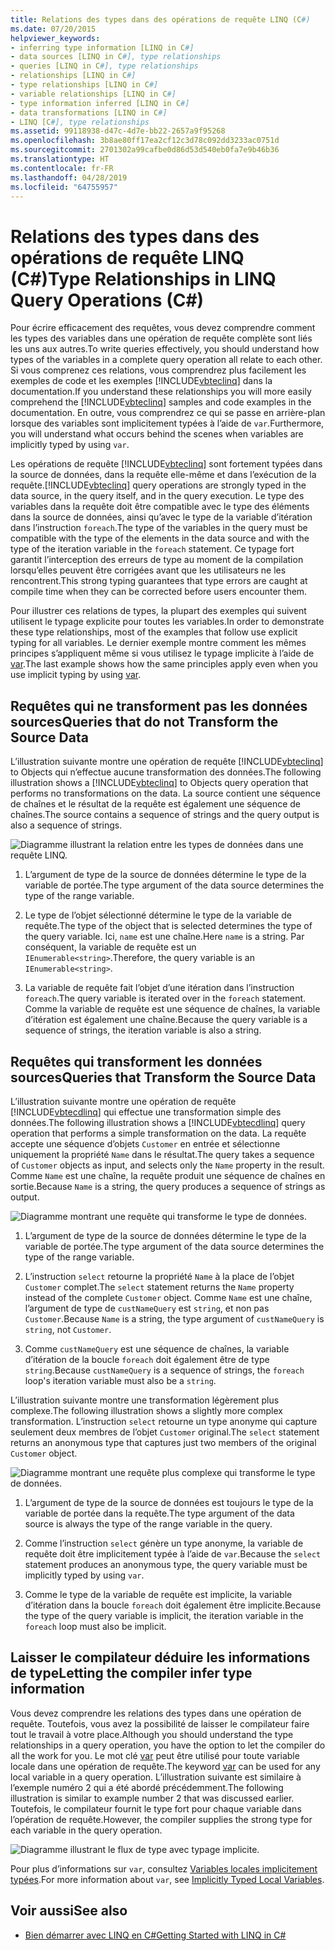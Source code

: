 ```yaml
---
title: Relations des types dans des opérations de requête LINQ (C#)
ms.date: 07/20/2015
helpviewer_keywords:
- inferring type information [LINQ in C#]
- data sources [LINQ in C#], type relationships
- queries [LINQ in C#], type relationships
- relationships [LINQ in C#]
- type relationships [LINQ in C#]
- variable relationships [LINQ in C#]
- type information inferred [LINQ in C#]
- data transformations [LINQ in C#]
- LINQ [C#], type relationships
ms.assetid: 99118938-d47c-4d7e-bb22-2657a9f95268
ms.openlocfilehash: 3b8ae80ff17ea2cf12c3d78c092dd3233ac0751d
ms.sourcegitcommit: 2701302a99cafbe0d86d53d540eb0fa7e9b46b36
ms.translationtype: HT
ms.contentlocale: fr-FR
ms.lasthandoff: 04/28/2019
ms.locfileid: "64755957"
---
```

# <a name="type-relationships-in-linq-query-operations-c"></a><span data-ttu-id="3e5bd-102">Relations des types dans des opérations de requête LINQ (C#)</span><span class="sxs-lookup"><span data-stu-id="3e5bd-102">Type Relationships in LINQ Query Operations (C#)</span></span>
<span data-ttu-id="3e5bd-103">Pour écrire efficacement des requêtes, vous devez comprendre comment les types des variables dans une opération de requête complète sont liés les uns aux autres.</span><span class="sxs-lookup"><span data-stu-id="3e5bd-103">To write queries effectively, you should understand how types of the variables in a complete query operation all relate to each other.</span></span> <span data-ttu-id="3e5bd-104">Si vous comprenez ces relations, vous comprendrez plus facilement les exemples de code et les exemples [!INCLUDE[vbteclinq](~/includes/vbteclinq-md.md)] dans la documentation.</span><span class="sxs-lookup"><span data-stu-id="3e5bd-104">If you understand these relationships you will more easily comprehend the [!INCLUDE[vbteclinq](~/includes/vbteclinq-md.md)] samples and code examples in the documentation.</span></span> <span data-ttu-id="3e5bd-105">En outre, vous comprendrez ce qui se passe en arrière-plan lorsque des variables sont implicitement typées à l’aide de `var`.</span><span class="sxs-lookup"><span data-stu-id="3e5bd-105">Furthermore, you will understand what occurs behind the scenes when variables are implicitly typed by using `var`.</span></span>  
  
 <span data-ttu-id="3e5bd-106">Les opérations de requête [!INCLUDE[vbteclinq](~/includes/vbteclinq-md.md)] sont fortement typées dans la source de données, dans la requête elle-même et dans l’exécution de la requête.</span><span class="sxs-lookup"><span data-stu-id="3e5bd-106">[!INCLUDE[vbteclinq](~/includes/vbteclinq-md.md)] query operations are strongly typed in the data source, in the query itself, and in the query execution.</span></span> <span data-ttu-id="3e5bd-107">Le type des variables dans la requête doit être compatible avec le type des éléments dans la source de données, ainsi qu’avec le type de la variable d’itération dans l’instruction `foreach`.</span><span class="sxs-lookup"><span data-stu-id="3e5bd-107">The type of the variables in the query must be compatible with the type of the elements in the data source and with the type of the iteration variable in the `foreach` statement.</span></span> <span data-ttu-id="3e5bd-108">Ce typage fort garantit l’interception des erreurs de type au moment de la compilation lorsqu’elles peuvent être corrigées avant que les utilisateurs ne les rencontrent.</span><span class="sxs-lookup"><span data-stu-id="3e5bd-108">This strong typing guarantees that type errors are caught at compile time when they can be corrected before users encounter them.</span></span>  
  
 <span data-ttu-id="3e5bd-109">Pour illustrer ces relations de types, la plupart des exemples qui suivent utilisent le typage explicite pour toutes les variables.</span><span class="sxs-lookup"><span data-stu-id="3e5bd-109">In order to demonstrate these type relationships, most of the examples that follow use explicit typing for all variables.</span></span> <span data-ttu-id="3e5bd-110">Le dernier exemple montre comment les mêmes principes s’appliquent même si vous utilisez le typage implicite à l’aide de [var](../../../../csharp/language-reference/keywords/var.md).</span><span class="sxs-lookup"><span data-stu-id="3e5bd-110">The last example shows how the same principles apply even when you use implicit typing by using [var](../../../../csharp/language-reference/keywords/var.md).</span></span>  
  
## <a name="queries-that-do-not-transform-the-source-data"></a><span data-ttu-id="3e5bd-111">Requêtes qui ne transforment pas les données sources</span><span class="sxs-lookup"><span data-stu-id="3e5bd-111">Queries that do not Transform the Source Data</span></span>  
 <span data-ttu-id="3e5bd-112">L’illustration suivante montre une opération de requête [!INCLUDE[vbteclinq](~/includes/vbteclinq-md.md)] to Objects qui n’effectue aucune transformation des données.</span><span class="sxs-lookup"><span data-stu-id="3e5bd-112">The following illustration shows a [!INCLUDE[vbteclinq](~/includes/vbteclinq-md.md)] to Objects query operation that performs no transformations on the data.</span></span> <span data-ttu-id="3e5bd-113">La source contient une séquence de chaînes et le résultat de la requête est également une séquence de chaînes.</span><span class="sxs-lookup"><span data-stu-id="3e5bd-113">The source contains a sequence of strings and the query output is also a sequence of strings.</span></span>  
  
 ![Diagramme illustrant la relation entre les types de données dans une requête LINQ.](./media/type-relationships-in-linq-query-operations/linq-query-data-type-relation.png)  
  
1. <span data-ttu-id="3e5bd-115">L’argument de type de la source de données détermine le type de la variable de portée.</span><span class="sxs-lookup"><span data-stu-id="3e5bd-115">The type argument of the data source determines the type of the range variable.</span></span>  
  
2. <span data-ttu-id="3e5bd-116">Le type de l’objet sélectionné détermine le type de la variable de requête.</span><span class="sxs-lookup"><span data-stu-id="3e5bd-116">The type of the object that is selected determines the type of the query variable.</span></span> <span data-ttu-id="3e5bd-117">Ici, `name` est une chaîne.</span><span class="sxs-lookup"><span data-stu-id="3e5bd-117">Here `name` is a string.</span></span> <span data-ttu-id="3e5bd-118">Par conséquent, la variable de requête est un `IEnumerable<string>`.</span><span class="sxs-lookup"><span data-stu-id="3e5bd-118">Therefore, the query variable is an `IEnumerable<string>`.</span></span>  
  
3. <span data-ttu-id="3e5bd-119">La variable de requête fait l’objet d’une itération dans l’instruction `foreach`.</span><span class="sxs-lookup"><span data-stu-id="3e5bd-119">The query variable is iterated over in the `foreach` statement.</span></span> <span data-ttu-id="3e5bd-120">Comme la variable de requête est une séquence de chaînes, la variable d’itération est également une chaîne.</span><span class="sxs-lookup"><span data-stu-id="3e5bd-120">Because the query variable is a sequence of strings, the iteration variable is also a string.</span></span>  
  
## <a name="queries-that-transform-the-source-data"></a><span data-ttu-id="3e5bd-121">Requêtes qui transforment les données sources</span><span class="sxs-lookup"><span data-stu-id="3e5bd-121">Queries that Transform the Source Data</span></span>  
 <span data-ttu-id="3e5bd-122">L’illustration suivante montre une opération de requête [!INCLUDE[vbtecdlinq](~/includes/vbtecdlinq-md.md)] qui effectue une transformation simple des données.</span><span class="sxs-lookup"><span data-stu-id="3e5bd-122">The following illustration shows a [!INCLUDE[vbtecdlinq](~/includes/vbtecdlinq-md.md)] query operation that performs a simple transformation on the data.</span></span> <span data-ttu-id="3e5bd-123">La requête accepte une séquence d’objets `Customer` en entrée et sélectionne uniquement la propriété `Name` dans le résultat.</span><span class="sxs-lookup"><span data-stu-id="3e5bd-123">The query takes a sequence of `Customer` objects as input, and selects only the `Name` property in the result.</span></span> <span data-ttu-id="3e5bd-124">Comme `Name` est une chaîne, la requête produit une séquence de chaînes en sortie.</span><span class="sxs-lookup"><span data-stu-id="3e5bd-124">Because `Name` is a string, the query produces a sequence of strings as output.</span></span>  
  
 ![Diagramme montrant une requête qui transforme le type de données.](./media/type-relationships-in-linq-query-operations/linq-query-transform-data-type.png)  
  
1. <span data-ttu-id="3e5bd-126">L’argument de type de la source de données détermine le type de la variable de portée.</span><span class="sxs-lookup"><span data-stu-id="3e5bd-126">The type argument of the data source determines the type of the range variable.</span></span>  
  
2. <span data-ttu-id="3e5bd-127">L’instruction `select` retourne la propriété `Name` à la place de l’objet `Customer` complet.</span><span class="sxs-lookup"><span data-stu-id="3e5bd-127">The `select` statement returns the `Name` property instead of the complete `Customer` object.</span></span> <span data-ttu-id="3e5bd-128">Comme `Name` est une chaîne, l’argument de type de `custNameQuery` est `string`, et non pas `Customer`.</span><span class="sxs-lookup"><span data-stu-id="3e5bd-128">Because `Name` is a string, the type argument of `custNameQuery` is `string`, not `Customer`.</span></span>  
  
3. <span data-ttu-id="3e5bd-129">Comme `custNameQuery` est une séquence de chaînes, la variable d’itération de la boucle `foreach` doit également être de type `string`.</span><span class="sxs-lookup"><span data-stu-id="3e5bd-129">Because `custNameQuery` is a sequence of strings, the `foreach` loop's iteration variable must also be a `string`.</span></span>  
  
 <span data-ttu-id="3e5bd-130">L’illustration suivante montre une transformation légèrement plus complexe.</span><span class="sxs-lookup"><span data-stu-id="3e5bd-130">The following illustration shows a slightly more complex transformation.</span></span> <span data-ttu-id="3e5bd-131">L’instruction `select` retourne un type anonyme qui capture seulement deux membres de l’objet `Customer` original.</span><span class="sxs-lookup"><span data-stu-id="3e5bd-131">The `select` statement returns an anonymous type that captures just two members of the original `Customer` object.</span></span>  
  
 ![Diagramme montrant une requête plus complexe qui transforme le type de données.](./media/type-relationships-in-linq-query-operations/linq-complex-query-transform-data-type.png)  
  
1. <span data-ttu-id="3e5bd-133">L’argument de type de la source de données est toujours le type de la variable de portée dans la requête.</span><span class="sxs-lookup"><span data-stu-id="3e5bd-133">The type argument of the data source is always the type of the range variable in the query.</span></span>  
  
2. <span data-ttu-id="3e5bd-134">Comme l’instruction `select` génère un type anonyme, la variable de requête doit être implicitement typée à l’aide de `var`.</span><span class="sxs-lookup"><span data-stu-id="3e5bd-134">Because the `select` statement produces an anonymous type, the query variable must be implicitly typed by using `var`.</span></span>  
  
3. <span data-ttu-id="3e5bd-135">Comme le type de la variable de requête est implicite, la variable d’itération dans la boucle `foreach` doit également être implicite.</span><span class="sxs-lookup"><span data-stu-id="3e5bd-135">Because the type of the query variable is implicit, the iteration variable in the `foreach` loop must also be implicit.</span></span>  
  
## <a name="letting-the-compiler-infer-type-information"></a><span data-ttu-id="3e5bd-136">Laisser le compilateur déduire les informations de type</span><span class="sxs-lookup"><span data-stu-id="3e5bd-136">Letting the compiler infer type information</span></span>  
 <span data-ttu-id="3e5bd-137">Vous devez comprendre les relations des types dans une opération de requête. Toutefois, vous avez la possibilité de laisser le compilateur faire tout le travail à votre place.</span><span class="sxs-lookup"><span data-stu-id="3e5bd-137">Although you should understand the type relationships in a query operation, you have the option to let the compiler do all the work for you.</span></span> <span data-ttu-id="3e5bd-138">Le mot clé [var](../../../../csharp/language-reference/keywords/var.md) peut être utilisé pour toute variable locale dans une opération de requête.</span><span class="sxs-lookup"><span data-stu-id="3e5bd-138">The keyword [var](../../../../csharp/language-reference/keywords/var.md) can be used for any local variable in a query operation.</span></span> <span data-ttu-id="3e5bd-139">L’illustration suivante est similaire à l’exemple numéro 2 qui a été abordé précédemment.</span><span class="sxs-lookup"><span data-stu-id="3e5bd-139">The following illustration is similar to example number 2 that was discussed earlier.</span></span> <span data-ttu-id="3e5bd-140">Toutefois, le compilateur fournit le type fort pour chaque variable dans l’opération de requête.</span><span class="sxs-lookup"><span data-stu-id="3e5bd-140">However, the compiler supplies the strong type for each variable in the query operation.</span></span>  
  
 ![Diagramme illustrant le flux de type avec typage implicite.](./media/type-relationships-in-linq-query-operations/linq-type-flow-implicit-typing.png)  
  
 <span data-ttu-id="3e5bd-142">Pour plus d’informations sur `var`, consultez [Variables locales implicitement typées](../../../../csharp/programming-guide/classes-and-structs/implicitly-typed-local-variables.md).</span><span class="sxs-lookup"><span data-stu-id="3e5bd-142">For more information about `var`, see [Implicitly Typed Local Variables](../../../../csharp/programming-guide/classes-and-structs/implicitly-typed-local-variables.md).</span></span>  
  
## <a name="see-also"></a><span data-ttu-id="3e5bd-143">Voir aussi</span><span class="sxs-lookup"><span data-stu-id="3e5bd-143">See also</span></span>

- [<span data-ttu-id="3e5bd-144">Bien démarrer avec LINQ en C#</span><span class="sxs-lookup"><span data-stu-id="3e5bd-144">Getting Started with LINQ in C#</span></span>](../../../../csharp/programming-guide/concepts/linq/getting-started-with-linq.md)
